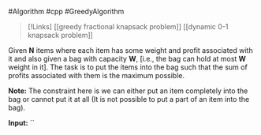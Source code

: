#Algorithm #cpp #GreedyAlgorithm 

>[!Links]
>[[greedy fractional knapsack problem]]
>[[dynamic 0-1 knapsack problem]]


Given **N** items where each item has some weight and profit associated with it and also given a bag with capacity ****W****, [i.e., the bag can hold at most ****W**** weight in it]. The task is to put the items into the bag such that the sum of profits associated with them is the maximum possible. 

****Note:**** The constraint here is we can either put an item completely into the bag or cannot put it at all (It is not possible to put a part of an item into the bag).

**Input:**
``